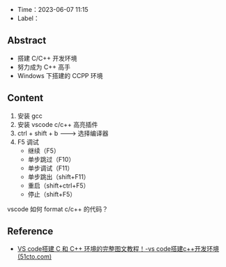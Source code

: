 - Time：2023-06-07 11:15
- Label：

## Abstract

- 搭建 C/C++ 开发环境
- 努力成为 C++ 高手
- Windows 下搭建的 CCPP 环境

## Content

1. 安装 gcc
2. 安装 vscode c/c++ 高亮插件
3. ctrl + shift + b ---> 选择编译器
4. F5 调试
	- 继续（F5）
	- 单步跳过（F10）
	- 单步调试（F11）
	- 单步跳出（shift+F11）
	- 重启（shift+ctrl+F5）
	- 停止（shift+F5）

vscode 如何 format c/c++ 的代码？

## Reference

- [VS code搭建 C 和 C++ 环境的完整图文教程！-vs code搭建c++开发环境 (51cto.com)](https://www.51cto.com/article/719954.html)
